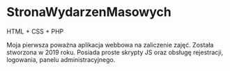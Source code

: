 # StronaWydarzenMasowych

HTML + CSS + PHP

Moja pierwsza poważna aplikacja webbowa na zaliczenie zajęć.
Została stworzona w 2019 roku.
Posiada proste skrypty JS oraz obsługę rejestracji, logowania, panelu administracyjnego.
